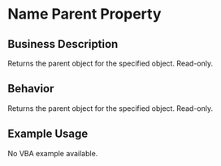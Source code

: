 # Name Parent Property

## Business Description
Returns the parent object for the specified object. Read-only.

## Behavior
Returns the parent object for the specified object. Read-only.

## Example Usage
No VBA example available.